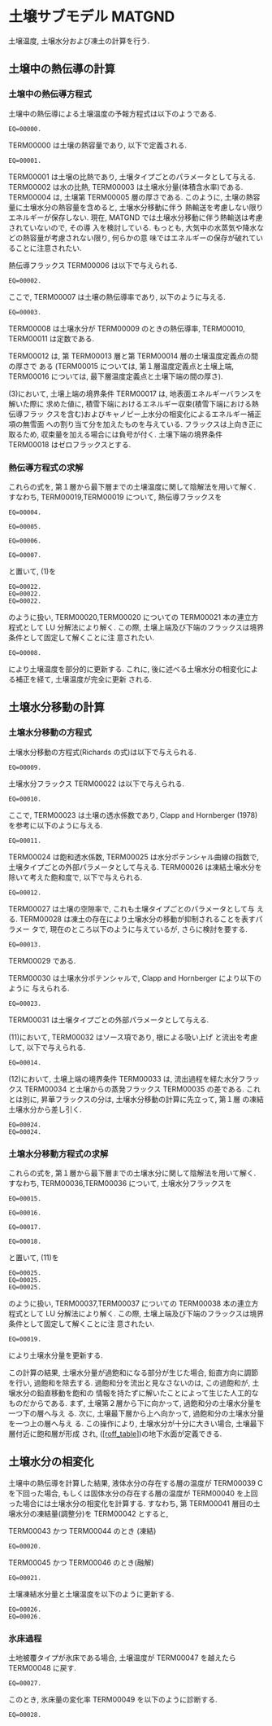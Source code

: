 # 土壌サブモデル MATGND

土壌温度, 土壌水分および凍土の計算を行う.

## 土壌中の熱伝導の計算

### 土壌中の熱伝導方程式

土壌中の熱伝導による土壌温度の予報方程式は以下のようである.

    EQ=00000.

TERM00000 は土壌の熱容量であり, 以下で定義される.

    EQ=00001.

TERM00001 は土壌の比熱であり, 土壌タイプごとのパラメータとして与える. TERM00002 は水の比熱, TERM00003 は土壌水分量(体積含水率)である. TERM00004 は, 土壌第 TERM00005 層の厚さである. このように, 土壌の熱容量に土壌水分の熱容量を含めると, 土壌水分移動に伴う 熱輸送を考慮しない限りエネルギーが保存しない. 現在, MATGND では土壌水分移動に伴う熱輸送は考慮されていないので, その導 入を検討している. もっとも, 大気中の水蒸気や降水などの熱容量が考慮されない限り, 何らかの意 味ではエネルギーの保存が破れていることに注意されたい.

熱伝導フラックス TERM00006 は以下で与えられる.

    EQ=00002.

ここで, TERM00007 は土壌の熱伝導率であり, 以下のように与える.

    EQ=00003.

TERM00008 は土壌水分が TERM00009 のときの熱伝導率, TERM00010, TERM00011 は定数である.

TERM00012 は, 第 TERM00013 層と第 TERM00014 層の土壌温度定義点の間の厚さで ある (TERM00015 については, 第１層温度定義点と土壌上端, TERM00016 については, 最下層温度定義点と土壌下端の間の厚さ).

(3)において, 土壌上端の境界条件 TERM00017 は, 地表面エネルギーバランスを解いた際に 求めた値に, 積雪下端におけるエネルギー収束(積雪下端における熱伝導フラッ クスを含む)およびキャノピー上水分の相変化によるエネルギー補正項の無雪面 への割り当て分を加えたものを与えている. フラックスは上向き正に取るため, 収束量を加える場合には負号が付く. 土壌下端の境界条件 TERM00018 はゼロフラックスとする.

### 熱伝導方程式の求解

これらの式を, 第１層から最下層までの土壌温度に関して陰解法を用いて解く. すなわち, TERM00019,TERM00019 について, 熱伝導フラックスを

    EQ=00004.

    EQ=00005.

    EQ=00006.

    EQ=00007.

と置いて, (1)を

    EQ=00022.
    EQ=00022.
    EQ=00022.

のように扱い, TERM00020,TERM00020 についての TERM00021 本の連立方程式として LU 分解法により解く. この際, 土壌上端及び下端のフラックスは境界条件として固定して解くことに注 意されたい.

    EQ=00008.

により土壌温度を部分的に更新する. これに, 後に述べる土壌水分の相変化による補正を経て, 土壌温度が完全に更新 される.

## 土壌水分移動の計算

### 土壌水分移動の方程式

土壌水分移動の方程式(Richards の式)は以下で与えられる.

    EQ=00009.

土壌水分フラックス TERM00022 は以下で与えられる.

    EQ=00010.

ここで, TERM00023 は土壌の透水係数であり, Clapp and Hornberger (1978) を参考に以下のように与える.

    EQ=00011.

TERM00024 は飽和透水係数, TERM00025 は水分ポテンシャル曲線の指数で, 土壌タイプごとの外部パラメータとして与える. TERM00026 は凍結土壌水分を除いて考えた飽和度で, 以下で与えられる.

    EQ=00012.

TERM00027 は土壌の空隙率で, これも土壌タイプごとのパラメータとして与 える. TERM00028 は凍土の存在により土壌水分の移動が抑制されることを表すパラメー タで, 現在のところ以下のように与えているが, さらに検討を要する.

    EQ=00013.

TERM00029 である.

TERM00030 は土壌水分ポテンシャルで, Clapp and Hornberger により以下のように 与えられる.

    EQ=00023.

TERM00031 は土壌タイプごとの外部パラメータとして与える.

(11)において, TERM00032 はソース項であり, 根による吸い上げ と流出を考慮して, 以下で与えられる.

    EQ=00014.

(12)において, 土壌上端の境界条件 TERM00033 は, 流出過程を経た水分フラックス TERM00034 と土壌からの蒸発フラックス TERM00035 の差である. これとは別に, 昇華フラックスの分は, 土壌水分移動の計算に先立って, 第１層 の凍結土壌水分から差し引く.

    EQ=00024.
    EQ=00024.

### 土壌水分移動方程式の求解

これらの式を, 第１層から最下層までの土壌水分に関して陰解法を用いて解く. すなわち, TERM00036,TERM00036 について, 土壌水分フラックスを

    EQ=00015.

    EQ=00016.

    EQ=00017.

    EQ=00018.

と置いて, (11)を

    EQ=00025.
    EQ=00025.
    EQ=00025.

のように扱い, TERM00037,TERM00037 についての TERM00038 本の連立方程式として LU 分解法により解く. この際, 土壌上端及び下端のフラックスは境界条件として固定して解くことに注 意されたい.

    EQ=00019.

により土壌水分量を更新する.

この計算の結果, 土壌水分量が過飽和になる部分が生じた場合, 鉛直方向に調節 を行い, 過飽和を除去する. 過飽和分を流出と見なさないのは, この過飽和が, 土壌水分の鉛直移動を飽和の 情報を持たずに解いたことによって生じた人工的なものだからである. まず, 土壌第２層から下に向かって, 過飽和分の土壌水分量を一つ下の層へ与え る. 次に, 土壌最下層から上へ向かって, 過飽和分の土壌水分量を一つ上の層へ与え る. この操作により, 土壌水分が十分に大きい場合, 土壌最下層付近に飽和層が形成 され, ([\[roff\_table\]](#roff_table))の地下水面が定義できる.

## 土壌水分の相変化

土壌中の熱伝導を計算した結果, 液体水分の存在する層の温度が TERM00039 C を下回った場合, もしくは固体水分の存在する層の温度が TERM00040 を上回った場合には土壌水分の相変化を計算する. すなわち, 第 TERM00041 層目の土壌水分の凍結量(調整分)を TERM00042 とすると,

TERM00043 かつ TERM00044 のとき (凍結)

    EQ=00020.

TERM00045 かつ TERM00046 のとき(融解)

    EQ=00021.

土壌凍結水分量と土壌温度を以下のように更新する.

    EQ=00026.
    EQ=00026.

### 氷床過程

土地被覆タイプが氷床である場合, 土壌温度が TERM00047 を越えたら TERM00048 に戻す.

    EQ=00027.

このとき, 氷床量の変化率 TERM00049 を以下のように診断する.

    EQ=00028.

